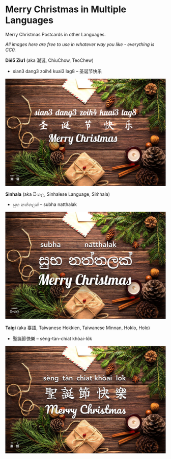 # Merry Christmas in Multiple Languages
Merry Christmas Postcards in other Languages.

_All images here are free to use in whatever way you like - everything is CC0._

**Diê5 Ziu1** (aka 潮诞, ChiuChow, TeoChew)

- sian3 dang3 zoih4 kuai3 lag8 – 圣诞节快乐

![Merry Christmas in ChiuChow](https://raw.githubusercontent.com/hanleyweng/Merry-Christmas-Languages/main/Merry%20Christmas%20-%20Die%20Ziu%2C%20TeoChew%2C%20ChiuChow%20-%20sian3%20dang3%20zoih4%20kuai3%20lag8.png)

**Sinhala** (aka සිංහල, Sinhalese Language, Siṁhala)

- සුභ නත්තලක් – subha natthalak

![Merry Christmas in Sinhala](https://raw.githubusercontent.com/hanleyweng/Merry-Christmas-Languages/main/Merry%20Christmas%20-%20Sinhalese%20-%20subha%20natthalak%20-%20%E0%B7%83%E0%B7%94%E0%B6%B7%20%E0%B6%B1%E0%B6%AD%E0%B7%8A%E0%B6%AD%E0%B6%BD%E0%B6%9A%E0%B7%8A.png)

**Taigi** (aka 臺語, Taiwanese Hokkien, Taiwanese Minnan, Hoklo, Holo)

- 聖誕節快樂 – sèng-tàn-chiat khòai-lo̍k

![Merry Christmas in Taiwanese Hokkien](https://raw.githubusercontent.com/hanleyweng/Merry-Christmas-Languages/main/Merry%20Christmas%20-%20Taigi%20-%20Taiwanese%20Hokkien%2C%20Taiwanese%20Minnan%2C%20Hoklo%2C%20Holo%20-%20s%C3%A8ng-t%C3%A0n-chiat%20kh%C3%B2ai-lo%CC%8Dk.png)
